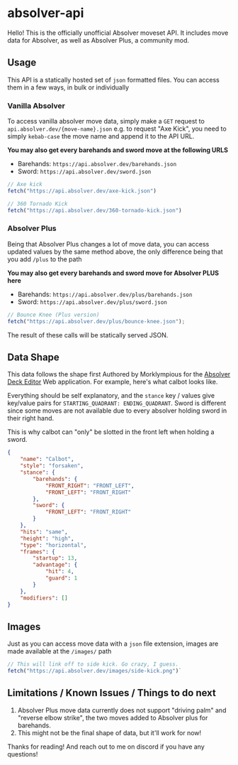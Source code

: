 # absolver-api

Hello! This is the officially unofficial Absolver moveset API.
It includes move data for Absolver, as well as Absolver Plus, a community mod.

## Usage

This API is a statically hosted set of `json` formatted files. You can access them in a few ways, in bulk or individually

### Vanilla Absolver

To access vanilla absolver move data, simply make a `GET` request to `api.absolver.dev/{move-name}.json`
e.g. to request "Axe Kick", you need to simply `kebab-case` the move name and append it to the API URL.

**You may also get every barehands and sword move at the following URLS**
- Barehands: `https://api.absolver.dev/barehands.json`
- Sword: `https://api.absolver.dev/sword.json`

```js
// Axe kick
fetch("https://api.absolver.dev/axe-kick.json")

// 360 Tornado Kick
fetch("https://api.absolver.dev/360-tornado-kick.json")
```

### Absolver Plus

Being that Absolver Plus changes a lot of move data, you can access updated values by the same method above, the only difference being that you add `/plus` to the path

**You may also get every barehands and sword move for Absolver PLUS here**
- Barehands: `https://api.absolver.dev/plus/barehands.json`
- Sword: `https://api.absolver.dev/plus/sword.json`

```js
// Bounce Knee (Plus version)
fetch("https://api.absolver.dev/plus/bounce-knee.json");
```

The result of these calls will be statically served JSON.

## Data Shape

This data follows the shape first Authored by Morklympious for the [Absolver Deck Editor](https://absolver.dev) Web application.
For example, here's what calbot looks like.

Everything should be self explanatory, and the `stance` key / values give key/value pairs for `STARTING_QUADRANT: ENDING_QUADRANT`. Sword is different since some moves are not available due to every absolver holding sword in their right hand. 

This is why calbot can "only" be slotted in the front left when holding a sword.

```json
{
    "name": "Calbot",
    "style": "forsaken",
    "stance": {
        "barehands": {
            "FRONT_RIGHT": "FRONT_LEFT",
            "FRONT_LEFT": "FRONT_RIGHT"
        },
        "sword": {
            "FRONT_LEFT": "FRONT_RIGHT"
        }
    },
    "hits": "same",
    "height": "high",
    "type": "horizontal",
    "frames": {
        "startup": 13,
        "advantage": {
            "hit": 4,
            "guard": 1
        }
    },
    "modifiers": []
}
```

## Images

Just as you can access move data with a `json` file extension, images are made available at the `/images/` path 

```js
// This will link off to side kick. Go crazy, I guess.
fetch("https://api.absolver.dev/images/side-kick.png")`
```

## Limitations / Known Issues / Things to do next

1. Absolver Plus move data currently does not support "driving palm" and "reverse elbow strike", the two moves added to Absolver plus for barehands.
2. This might not be the final shape of data, but it'll work for now!

Thanks for reading! And reach out to me on discord if you have any questions!

